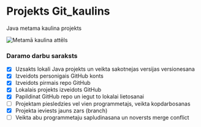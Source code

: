 # Projekts Git_kaulins
Java metama kaulina projekts

![Metamā kaulina attēls](https://static.vecteezy.com/system/resources/previews/009/385/437/original/casino-dice-clipart-design-illustration-free-png.png)


### **Daramo darbu saraksts**
- [x] Uzsakts lokali Java projekts un veikta sakotnejas versijas versionesana
- [x] Izveidots personigais GitHub konts
- [x] Izveidots pirmais repo GitHub
- [x] Lokalais projekts izveidots GitHub 
- [x] Papildinat GitHub repo un iegut to lokalai lietosanai
- [ ] Projektam piesledzies vel vien programmetajs, veikta kopdarbosanas
- [x] Projekta ieviests jauns zars (branch)
- [ ] Veikta abu programmetaju sapludinasana un noversts merge conflict
